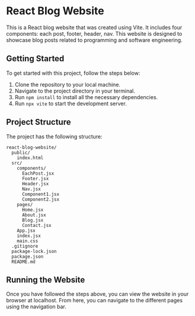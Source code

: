 # React Blog Website

This is a React blog website that was created using Vite. It includes four components: each post, footer, header, nav. This website is designed to showcase blog posts related to programming and software engineering.

## Getting Started

To get started with this project, follow the steps below:

1. Clone the repository to your local machine.
2. Navigate to the project directory in your terminal.
3. Run `npm install` to install all the necessary dependencies.
4. Run `npx vite` to start the development server.

## Project Structure

The project has the following structure:

```
react-blog-website/
  public/
    index.html
  src/
    components/
      EachPost.jsx
      Footer.jsx
      Header.jsx
      Nav.jsx
      Component1.jsx
      Component2.jsx
    pages/
      Home.jsx
      About.jsx
      Blog.jsx
      Contact.jsx
    App.jsx
    index.jsx
    main.css
  .gitignore
  package-lock.json
  package.json
  README.md
```

## Running the Website

Once you have followed the steps above, you can view the website in your browser at localhost. From here, you can navigate to the different pages using the navigation bar.